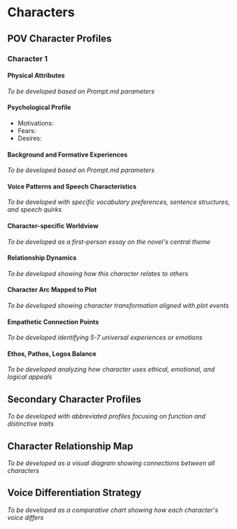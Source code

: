 # Characters

## POV Character Profiles

### Character 1
#### Physical Attributes
*To be developed based on Prompt.md parameters*

#### Psychological Profile
- Motivations:
- Fears:
- Desires:

#### Background and Formative Experiences
*To be developed based on Prompt.md parameters*

#### Voice Patterns and Speech Characteristics
*To be developed with specific vocabulary preferences, sentence structures, and speech quirks*

#### Character-specific Worldview
*To be developed as a first-person essay on the novel's central theme*

#### Relationship Dynamics
*To be developed showing how this character relates to others*

#### Character Arc Mapped to Plot
*To be developed showing character transformation aligned with plot events*

#### Empathetic Connection Points
*To be developed identifying 5-7 universal experiences or emotions*

#### Ethos, Pathos, Logos Balance
*To be developed analyzing how character uses ethical, emotional, and logical appeals*

## Secondary Character Profiles
*To be developed with abbreviated profiles focusing on function and distinctive traits*

## Character Relationship Map
*To be developed as a visual diagram showing connections between all characters*

## Voice Differentiation Strategy
*To be developed as a comparative chart showing how each character's voice differs*
